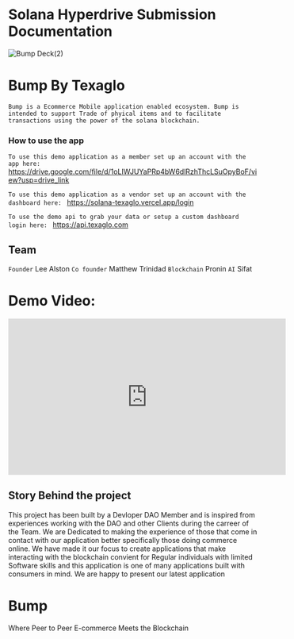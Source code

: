 # Solana Hyperdrive Submission Documentation
![Bump Deck(2)](https://github.com/Texaglo-Tech/Bump-by-Texaglo/assets/90069572/6d25237c-a524-4c02-8e18-8ca32096cd39)



# Bump By Texaglo
`Bump is a Ecommerce Mobile application enabled ecosystem. Bump is intended to support Trade of phyical items and to facilitate transactions using the power of the solana blockchain.`

### How to use the app
`To use this demo application as a member set up an account with the app here: `
https://drive.google.com/file/d/1oLIWJUYaPRp4bW6dlRzhThcLSuOpyBoF/view?usp=drive_link

`To use this demo application as a vendor set up an account with the dashboard here: `
https://solana-texaglo.vercel.app/login

`To use the demo api to grab your data or setup a custom dashboard login here: `
https://api.texaglo.com

## Team
`Founder` Lee Alston
`Co founder` Matthew Trinidad
`Blockchain` Pronin
`AI` Sifat 

# Demo Video: 

[<iframe width="560" height="315" src="https://www.youtube.com/embed/xA44b-VlhW4?si=IBZISxhQgq7QOF9l" title="YouTube video player" frameborder="0" allow="accelerometer; autoplay; clipboard-write; encrypted-media; gyroscope; picture-in-picture; web-share" allowfullscreen></iframe>](https://www.youtube.com/watch?v=xA44b-VlhW4)

## Story Behind the project
  This project has been built by a Devloper DAO Member and is inspired from experiences working with the DAO and other Clients during the carreer of the Team. We are Dedicated to making the experience of those that come in contact with our application better specifically those doing commerce online. We have made it our focus to create applications that make interacting with the blockchain convient for Regular individuals with limited Software skills and this application is one of many applications built with consumers in mind. We are happy to present our latest application 

# Bump

Where Peer to Peer E-commerce Meets the Blockchain
